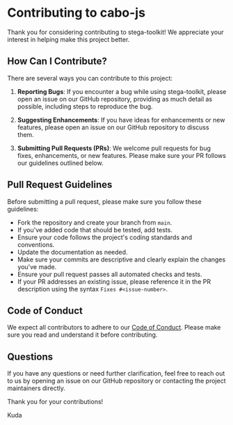 # Contributing to cabo-js

Thank you for considering contributing to stega-toolkit! We appreciate your interest in helping make this project better.

## How Can I Contribute?

There are several ways you can contribute to this project:

1. **Reporting Bugs**: If you encounter a bug while using stega-toolkit, please open an issue on our GitHub repository, providing as much detail as possible, including steps to reproduce the bug.

2. **Suggesting Enhancements**: If you have ideas for enhancements or new features, please open an issue on our GitHub repository to discuss them.

3. **Submitting Pull Requests (PRs)**: We welcome pull requests for bug fixes, enhancements, or new features. Please make sure your PR follows our guidelines outlined below.

## Pull Request Guidelines

Before submitting a pull request, please make sure you follow these guidelines:

- Fork the repository and create your branch from `main`.
- If you've added code that should be tested, add tests.
- Ensure your code follows the project's coding standards and conventions.
- Update the documentation as needed.
- Make sure your commits are descriptive and clearly explain the changes you've made.
- Ensure your pull request passes all automated checks and tests.
- If your PR addresses an existing issue, please reference it in the PR description using the syntax `Fixes #<issue-number>`.

## Code of Conduct

We expect all contributors to adhere to our [Code of Conduct](CODE_OF_CONDUCT.md). Please make sure you read and understand it before contributing.

## Questions

If you have any questions or need further clarification, feel free to reach out to us by opening an issue on our GitHub repository or contacting the project maintainers directly.

Thank you for your contributions!

Kuda
